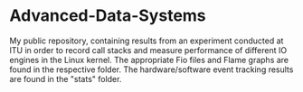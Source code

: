 # Advanced-Data-Systems

My public repository, containing results from an experiment conducted at ITU in order to record call stacks and measure performance of different IO engines in the Linux kernel.
The appropriate Fio files and Flame graphs are found in the respective folder.
The hardware/software event tracking results are found in the "stats" folder.

